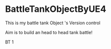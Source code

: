 # BattleTankObjectByUE4
This is my battle tank Object 's Version control

Aim is to build an head to head tank battle!

BT 1
